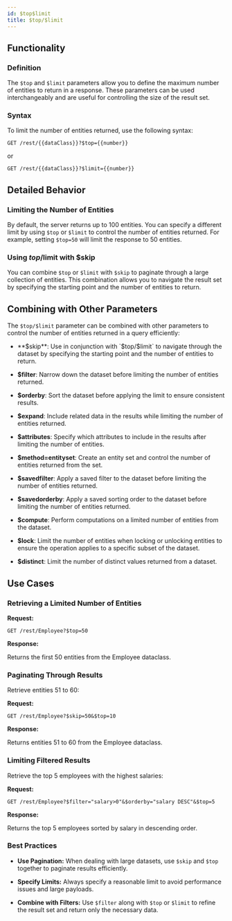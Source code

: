 ```yaml
---
id: $top$limit
title: $top/$limit 
---
```



## Functionality

### Definition

The `$top` and `$limit` parameters allow you to define the maximum number of entities to return in a response. These parameters can be used interchangeably and are useful for controlling the size of the result set.

### Syntax

To limit the number of entities returned, use the following syntax:

```
GET /rest/{{dataClass}}?$top={{number}}
```

or

```
GET /rest/{{dataClass}}?$limit={{number}}
```



## Detailed Behavior

### Limiting the Number of Entities

By default, the server returns up to 100 entities. You can specify a different limit by using `$top` or `$limit` to control the number of entities returned. For example, setting `$top=50` will limit the response to 50 entities.

### Using $top/$limit with $skip

You can combine `$top` or `$limit` with `$skip` to paginate through a large collection of entities. This combination allows you to navigate the result set by specifying the starting point and the number of entities to return.



## Combining with Other Parameters

The `$top/$limit` parameter can be combined with other parameters to control the number of entities returned in a query efficiently:

- **$skip**: Use in conjunction with `$top/$limit` to navigate through the dataset by specifying the starting point and the number of entities to return.

- **$filter**: Narrow down the dataset before limiting the number of entities returned.

- **$orderby**: Sort the dataset before applying the limit to ensure consistent results.

- **$expand**: Include related data in the results while limiting the number of entities returned.

- **$attributes**: Specify which attributes to include in the results after limiting the number of entities.

- **$method=entityset**: Create an entity set and control the number of entities returned from the set.

- **$savedfilter**: Apply a saved filter to the dataset before limiting the number of entities returned.

- **$savedorderby**: Apply a saved sorting order to the dataset before limiting the number of entities returned.

- **$compute**: Perform computations on a limited number of entities from the dataset.

- **$lock**: Limit the number of entities when locking or unlocking entities to ensure the operation applies to a specific subset of the dataset.

- **$distinct**: Limit the number of distinct values returned from a dataset.




## Use Cases

### Retrieving a Limited Number of Entities

**Request:**

```
GET /rest/Employee?$top=50
```

**Response:**

Returns the first 50 entities from the Employee dataclass.


### Paginating Through Results

Retrieve entities 51 to 60:

**Request:**

```
GET /rest/Employee?$skip=50&$top=10
```

**Response:**

Returns entities 51 to 60 from the Employee dataclass.


### Limiting Filtered Results

Retrieve the top 5 employees with the highest salaries:

**Request:**

```
GET /rest/Employee?$filter="salary>0"&$orderby="salary DESC"&$top=5
```

**Response:**

Returns the top 5 employees sorted by salary in descending order.



### Best Practices

- **Use Pagination:** When dealing with large datasets, use `$skip` and `$top` together to paginate results efficiently.

- **Specify Limits:** Always specify a reasonable limit to avoid performance issues and large payloads.

- **Combine with Filters:** Use `$filter` along with `$top` or `$limit` to refine the result set and return only the necessary data.
